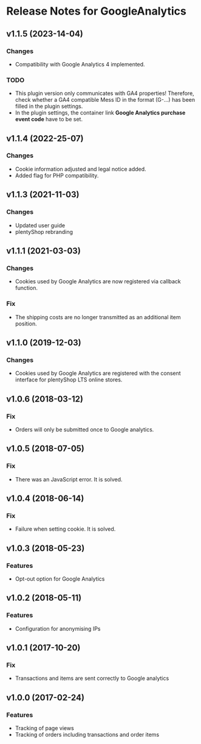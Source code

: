 # Release Notes for GoogleAnalytics

## v1.1.5 (2023-14-04)

### Changes
- Compatibility with Google Analytics 4 implemented.

### TODO
- This plugin version only communicates with GA4 properties! Therefore, check whether a GA4 compatible Mess ID in the format (G-...) has been filled in the plugin settings.
- In the plugin settings, the container link **Google Analytics purchase event code** have to be set.

## v1.1.4 (2022-25-07)

### Changes
- Cookie information adjusted and legal notice added.
- Added flag for PHP compatibility. 

## v1.1.3 (2021-11-03)

### Changes
- Updated user guide
- plentyShop rebranding

## v1.1.1 (2021-03-03)

### Changes
- Cookies used by Google Analytics are now registered via callback function.

### Fix
- The shipping costs are no longer transmitted as an additional item position.

## v1.1.0 (2019-12-03)
### Changes
- Cookies used by Google Analytics are registered with the consent interface for plentyShop LTS online stores.

## v1.0.6 (2018-03-12)
### Fix
- Orders will only be submitted once to Google analytics.

## v1.0.5 (2018-07-05)
### Fix
- There was an JavaScript error. It is solved.

## v1.0.4 (2018-06-14)
### Fix
- Failure when setting cookie. It is solved.

## v1.0.3 (2018-05-23)
### Features
- Opt-out option for Google Analytics

## v1.0.2 (2018-05-11)
### Features
- Configuration for anonymising IPs

## v1.0.1 (2017-10-20)
### Fix
- Transactions and items are sent correctly to Google analytics

## v1.0.0 (2017-02-24)
### Features
- Tracking of page views
- Tracking of orders including transactions and order items
